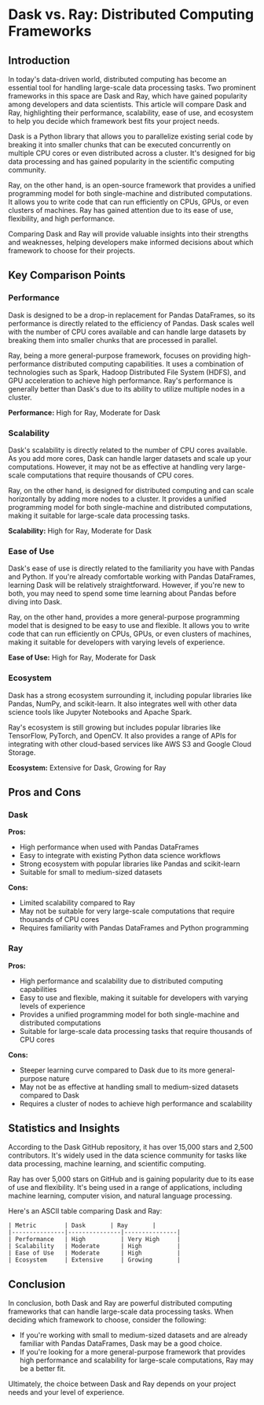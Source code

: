 # Dask vs. Ray: Distributed Computing Frameworks
## Introduction

In today's data-driven world, distributed computing has become an essential tool for handling large-scale data processing tasks. Two prominent frameworks in this space are Dask and Ray, which have gained popularity among developers and data scientists. This article will compare Dask and Ray, highlighting their performance, scalability, ease of use, and ecosystem to help you decide which framework best fits your project needs.

Dask is a Python library that allows you to parallelize existing serial code by breaking it into smaller chunks that can be executed concurrently on multiple CPU cores or even distributed across a cluster. It's designed for big data processing and has gained popularity in the scientific computing community.

Ray, on the other hand, is an open-source framework that provides a unified programming model for both single-machine and distributed computations. It allows you to write code that can run efficiently on CPUs, GPUs, or even clusters of machines. Ray has gained attention due to its ease of use, flexibility, and high performance.

Comparing Dask and Ray will provide valuable insights into their strengths and weaknesses, helping developers make informed decisions about which framework to choose for their projects.

## Key Comparison Points

### Performance

Dask is designed to be a drop-in replacement for Pandas DataFrames, so its performance is directly related to the efficiency of Pandas. Dask scales well with the number of CPU cores available and can handle large datasets by breaking them into smaller chunks that are processed in parallel.

Ray, being a more general-purpose framework, focuses on providing high-performance distributed computing capabilities. It uses a combination of technologies such as Spark, Hadoop Distributed File System (HDFS), and GPU acceleration to achieve high performance. Ray's performance is generally better than Dask's due to its ability to utilize multiple nodes in a cluster.

**Performance:** High for Ray, Moderate for Dask

### Scalability

Dask's scalability is directly related to the number of CPU cores available. As you add more cores, Dask can handle larger datasets and scale up your computations. However, it may not be as effective at handling very large-scale computations that require thousands of CPU cores.

Ray, on the other hand, is designed for distributed computing and can scale horizontally by adding more nodes to a cluster. It provides a unified programming model for both single-machine and distributed computations, making it suitable for large-scale data processing tasks.

**Scalability:** High for Ray, Moderate for Dask

### Ease of Use

Dask's ease of use is directly related to the familiarity you have with Pandas and Python. If you're already comfortable working with Pandas DataFrames, learning Dask will be relatively straightforward. However, if you're new to both, you may need to spend some time learning about Pandas before diving into Dask.

Ray, on the other hand, provides a more general-purpose programming model that is designed to be easy to use and flexible. It allows you to write code that can run efficiently on CPUs, GPUs, or even clusters of machines, making it suitable for developers with varying levels of experience.

**Ease of Use:** High for Ray, Moderate for Dask

### Ecosystem

Dask has a strong ecosystem surrounding it, including popular libraries like Pandas, NumPy, and scikit-learn. It also integrates well with other data science tools like Jupyter Notebooks and Apache Spark.

Ray's ecosystem is still growing but includes popular libraries like TensorFlow, PyTorch, and OpenCV. It also provides a range of APIs for integrating with other cloud-based services like AWS S3 and Google Cloud Storage.

**Ecosystem:** Extensive for Dask, Growing for Ray

## Pros and Cons

### Dask

**Pros:**

* High performance when used with Pandas DataFrames
* Easy to integrate with existing Python data science workflows
* Strong ecosystem with popular libraries like Pandas and scikit-learn
* Suitable for small to medium-sized datasets

**Cons:**

* Limited scalability compared to Ray
* May not be suitable for very large-scale computations that require thousands of CPU cores
* Requires familiarity with Pandas DataFrames and Python programming

### Ray

**Pros:**

* High performance and scalability due to distributed computing capabilities
* Easy to use and flexible, making it suitable for developers with varying levels of experience
* Provides a unified programming model for both single-machine and distributed computations
* Suitable for large-scale data processing tasks that require thousands of CPU cores

**Cons:**

* Steeper learning curve compared to Dask due to its more general-purpose nature
* May not be as effective at handling small to medium-sized datasets compared to Dask
* Requires a cluster of nodes to achieve high performance and scalability

## Statistics and Insights

According to the Dask GitHub repository, it has over 15,000 stars and 2,500 contributors. It's widely used in the data science community for tasks like data processing, machine learning, and scientific computing.

Ray has over 5,000 stars on GitHub and is gaining popularity due to its ease of use and flexibility. It's being used in a range of applications, including machine learning, computer vision, and natural language processing.

Here's an ASCII table comparing Dask and Ray:

```
| Metric        | Dask       | Ray       |
|---------------|---------------|---------------|
| Performance   | High          | Very High     |
| Scalability   | Moderate      | High          |
| Ease of Use   | Moderate      | High          |
| Ecosystem     | Extensive     | Growing       |
```

## Conclusion

In conclusion, both Dask and Ray are powerful distributed computing frameworks that can handle large-scale data processing tasks. When deciding which framework to choose, consider the following:

* If you're working with small to medium-sized datasets and are already familiar with Pandas DataFrames, Dask may be a good choice.
* If you're looking for a more general-purpose framework that provides high performance and scalability for large-scale computations, Ray may be a better fit.

Ultimately, the choice between Dask and Ray depends on your project needs and your level of experience.